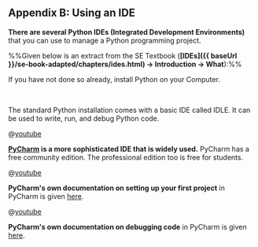## Appendix B: Using an IDE

**There are several Python <trigger trigger="click" for="modal:pythonIde-IDEs">IDEs (Integrated Development Environments)</trigger>** that you can use to manage a Python programming project.

<modal large header="{{ icon_info }} What is an IDE?" id="modal:pythonIde-IDEs">

%%Given below is an extract from the SE Textbook (**[IDEs]({{ baseUrl }}/se-book-adapted/chapters/ides.html) → Introduction → What**):%%
<include src="../../book/ides/introduction/what/text.md#body" />
</modal>


If you have not done so already, <trigger trigger="click" for="modal:pythonIde-installingPython">install Python on your Computer.</trigger>

<modal large header="Installing Python" id="modal:pythonIde-installingPython">
  <include src="../../programming/environment/text.md#install-python"/>
</modal>

The standard Python installation comes with a basic IDE called IDLE. It can be used to write, run, and debug Python code.

@[youtube](5hwG2gEGzVg)

**[PyCharm](https://www.jetbrains.com/pycharm/) is a more sophisticated IDE that is widely used.** PyCharm has a free community edition. The professional edition too is free for students. 

<panel header="{{ icon_video }} Installing and setting up PyCharm" expanded>

@[youtube](AUiM1UaRCPc)

</panel>
<p/>

**PyCharm's own documentation on setting up your first project** in PyCharm is given [here](https://www.jetbrains.com/help/pycharm/creating-and-running-your-first-python-project.html).

<include src="exercisePanel.md" boilerplate var-title="Setup a Project in PyCharm" var-file="e-setupPycharmProject.md" />

<panel header="{{ icon_video }} Debugging in PyCharm" expanded>

@[youtube](xuTDnFikBhw)

</panel>
<p/>

**PyCharm's own documentation on debugging code** in PyCharm is given [here](https://www.jetbrains.com/help/pycharm/debugging-your-first-python-application.html).

<include src="exercisePanel.md" boilerplate var-title="Debug a Project in PyCharm" var-file="e-debugPycharmProject.md" />
